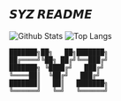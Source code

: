 ## 𝙎𝙔𝙕 𝙍𝙀𝘼𝘿𝙈𝙀
![Github Stats](https://github-readme-stats.vercel.app/api?username=Syz9&show_icons=true&theme=midnight-purple)
![Top Langs](https://github-readme-stats.vercel.app/api/top-langs/?username=Syz9&layout=compact&theme=midnight-purple)
```
███████╗██╗   ██╗███████╗
██╔════╝╚██╗ ██╔╝╚══███╔╝
███████╗ ╚████╔╝   ███╔╝ 
╚════██║  ╚██╔╝   ███╔╝  
███████║   ██║   ███████╗
╚══════╝   ╚═╝   ╚══════╝
```
